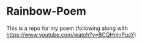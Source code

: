 # Rainbow-Poem
This is a repo for my poem (following along with https://www.youtube.com/watch?v=BCQHnlnPusY)
